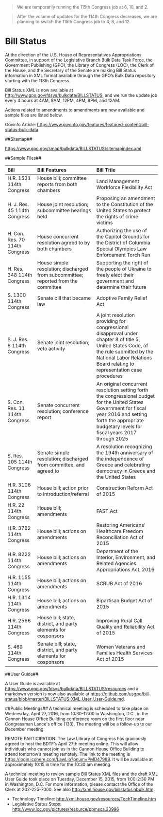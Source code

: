 >We are temporarily running the 115th Congress job at 6, 10, and 2. 

>After the volume of updates for the 114th Congress decreases, we are planning to switch the 115th Congress job to 4, 8, and 12.


# Bill Status #

At the direction of the U.S. House of Representatives Appropriations Committee, in support of the Legislative Branch Bulk Data Task Force, the Government Publishing (GPO), the Library of Congress (LOC), the Clerk of the House, and the Secretary of the Senate are making Bill Status information in XML format available through the GPO’s Bulk Data repository starting with the 113th Congress. 

Bill Status XML is now available at http://www.gpo.gov/fdsys/bulkdata/BILLSTATUS, and we run the update job every 4 hours at 4AM, 8AM, 12PM, 4PM, 8PM, and 12AM. 

Actions related to amendments to amendments are now available and sample files are listed below. 

Govinfo Article: https://www.govinfo.gov/features/featured-content/bill-status-bulk-data


##Sitemap##

https://www.gpo.gov/smap/bulkdata/BILLSTATUS/sitemapindex.xml


##Sample Files##

| Bill | Bill Features  | Bill Title |
| :--- | :--- | :--- |
| H.R. 1531 114th Congress | House bill; committee reports from both chambers | Land Management Workforce Flexibility Act | 
| H. J. Res. 45 114th Congress | House joint resolution; subcommittee hearings held | Proposing an amendment to the Constitution of the United States to protect the rights of crime victims |
| H. Con. Res. 70 114th Congress | House concurrent resolution agreed to by both chambers | Authorizing the use of the Capitol Grounds for the District of Columbia Special Olympics Law Enforcement Torch Run |
| H. Res. 348 114th Congress | House simple resolution; discharged from subcommittee; reported from the committee | Supporting the right of the people of Ukraine to freely elect their government and determine their future | 
| S. 1300 114th Congress | Senate bill that became law | Adoptive Family Relief Act | 
| S. J. Res. 8 114th Congress | Senate joint resolution; veto activity | A joint resolution providing for congressional disapproval under chapter 8 of title 5, United States Code, of the rule submitted by the National Labor Relations Board relating to representation case procedures | 
| S. Con. Res. 11 114th Congress | Senate concurrent resolution; conference report | An original concurrent resolution setting forth the congressional budget for the United States Government for fiscal year 2016 and setting forth the appropriate budgetary levels for fiscal years 2017 through 2025 | 
| S. Res. 105 114th Congress | Senate simple resolution; discharged from committee, and agreed to | A resolution recognizing the 194th anniversary of the independence of Greece and celebrating democracy in Greece and the United States | 
| H.R. 3106 114th Congress | House bill; action prior to introduction/referral | Construction Reform Act of 2015 |
| H.R. 22 114th Congress | House bill; amendments | FAST Act |
| H.R. 3762 114th Congress | House bill; actions on amendments | Restoring Americans' Healthcare Freedom Reconciliation Act of 2015 |
| H.R. 8222 114th Congress | House bill; actions on amendments | Department of the Interior, Environment, and Related Agencies Appropriations Act, 2016 | 
| H.R. 1155 114th Congress | House bill; actions on amendments | SCRUB Act of 2016 | 
| H.R. 1314 114th Congress | House bill; actions on amendments | Bipartisan Budget Act of 2015 |
| H.R. 2566 114th Congress | House bill; state, district, and party elements for cosponsors | Improving Rural Call Quality and Reliability Act of 2015 |
| S. 469 114th Congress | Senate bill; state, district, and party elements for cosponsors | Women Veterans and Families Health Services Act of 2015 |




##User Guide##

A User Guide is available at https://www.gpo.gov/fdsys/bulkdata/BILLSTATUS/resources and a markdown version is now also available at https://github.com/usgpo/bill-status/blob/master/BILLSTATUS-XML_User_User-Guide.md.

##Public Meetings##
A technical meeting is scheduled to take place on Wednesday, April 27, 2016, from 10:30-12:00 in Washington, D.C., in the Cannon House Office Building conference room on the first floor near Congressman Lance's office (133). The meeting will be a follow-up to our December meeting. 

REMOTE PARTICIPATION: The Law Library of Congress has graciously agreed to host the BDTF’s April 27th meeting online.  This will allow individuals who cannot join us in the Cannon House Office Building to attend tomorrow’s meeting remotely.  The link to the meeting is https://login.icohere.com/LawLib?pnum=PMD47988. It will be available at approximately 10:15 in time for the 10:30 am meeting.  

A technical meeting to review sample Bill Status XML files and the draft XML User Guide took place on Tuesday, December 15, 2015, from 1:00-2:30 PM in Washington, D.C. For more information, please contact the Office of the Clerk at 202-225-7000. See also http://xml.house.gov/billstatusinbulk.htm.

* Technology Timeline: http://xml.house.gov/resources/TechTimeline.htm
* Legislative Status Steps: http://www.loc.gov/pictures/resource/ppmsca.33996






